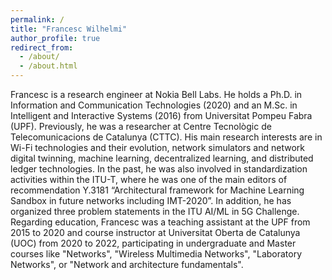 ```yaml
---
permalink: /
title: "Francesc Wilhelmi"
author_profile: true
redirect_from: 
  - /about/
  - /about.html
---
```


Francesc is a research engineer at Nokia Bell Labs. He holds a Ph.D. in Information and Communication Technologies (2020) and an M.Sc. in Intelligent and Interactive Systems (2016) from Universitat Pompeu Fabra (UPF). Previously, he was a researcher at Centre Tecnològic de Telecomunicacions de Catalunya (CTTC). His main research interests are in Wi-Fi technologies and their evolution, network simulators and network digital twinning, machine learning, decentralized learning, and distributed ledger technologies. In the past, he was also involved in standardization activities within the ITU-T, where he was one of the main editors of recommendation Y.3181 “Architectural framework for Machine Learning Sandbox in future networks including IMT-2020”. In addition, he has organized three problem statements in the ITU AI/ML in 5G Challenge. Regarding education, Francesc was a teaching assistant at the UPF from 2015 to 2020 and course instructor at Universitat Oberta de Catalunya (UOC) from 2020 to 2022, participating in undergraduate and Master courses like "Networks", "Wireless Multimedia Networks", "Laboratory Networks", or "Network and architecture fundamentals".
